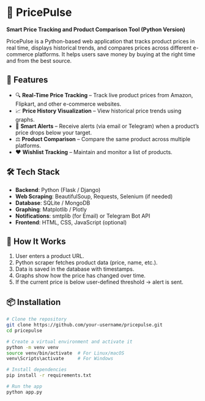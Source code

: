 # 🛒 PricePulse

**Smart Price Tracking and Product Comparison Tool (Python Version)**

PricePulse is a Python-based web application that tracks product prices in real time, displays historical trends, and compares prices across different e-commerce platforms. It helps users save money by buying at the right time and from the best source.

## 🚀 Features

- 🔍 **Real-Time Price Tracking** – Track live product prices from Amazon, Flipkart, and other e-commerce websites.
- 📈 **Price History Visualization** – View historical price trends using graphs.
- 🔔 **Smart Alerts** – Receive alerts (via email or Telegram) when a product’s price drops below your target.
- ⚖️ **Product Comparison** – Compare the same product across multiple platforms.
- ❤️ **Wishlist Tracking** – Maintain and monitor a list of products.

## 🛠️ Tech Stack

- **Backend**: Python (Flask / Django)
- **Web Scraping**: BeautifulSoup, Requests, Selenium (if needed)
- **Database**: SQLite / MongoDB
- **Graphing**: Matplotlib / Plotly
- **Notifications**: smtplib (for Email) or Telegram Bot API
- **Frontend**: HTML, CSS, JavaScript (optional)

## 🧠 How It Works

1. User enters a product URL.
2. Python scraper fetches product data (price, name, etc.).
3. Data is saved in the database with timestamps.
4. Graphs show how the price has changed over time.
5. If the current price is below user-defined threshold → alert is sent.

## 📦 Installation

```bash
# Clone the repository
git clone https://github.com/your-username/pricepulse.git
cd pricepulse

# Create a virtual environment and activate it
python -m venv venv
source venv/bin/activate  # For Linux/macOS
venv\Scripts\activate     # For Windows

# Install dependencies
pip install -r requirements.txt

# Run the app
python app.py
